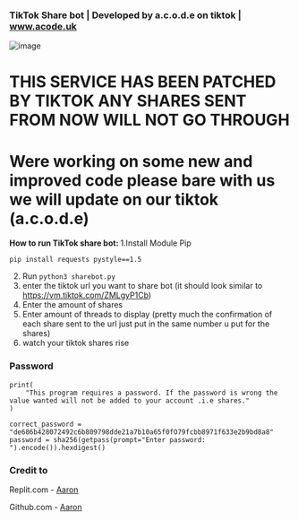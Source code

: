 ### TikTok Share bot | Developed by a.c.o.d.e on tiktok | www.acode.uk
 ![image](https://staticg.sportskeeda.com/editor/2022/04/884b4-16509346438283-1920.jpg?name=small)

# THIS SERVICE HAS BEEN PATCHED BY TIKTOK ANY SHARES SENT FROM NOW WILL NOT GO THROUGH 
# Were working on some new and improved code please bare with us we will update on our tiktok (a.c.o.d.e)
<b> How to run TikTok share bot: </b>
1.Install Module Pip
```
pip install requests pystyle==1.5
```
2. Run ``` python3 sharebot.py ```
3. enter the tiktok url you want to share bot (it should look similar to https://vm.tiktok.com/ZMLgyP1Cb)
4. Enter the amount of shares
5. Enter amount of threads to display (pretty much the confirmation of each share sent to the url just put in the same number u put for the shares)
6. watch your tiktok shares rise

### Password

```
print(
    "This program requires a password. If the password is wrong the value wanted will not be added to your account .i.e shares."
)

correct_password = "de686b428072492c6b809798dde21a7b10a65f0fO79fcbb8971f633e2b9bd8a8"
password = sha256(getpass(prompt="Enter password: ").encode()).hexdigest()
```

### Credit to
Replit.com - [Aaron](https://replit.com/@CODEarron1)

Github.com - [Aaron](https://github.com/CODEarron1)

